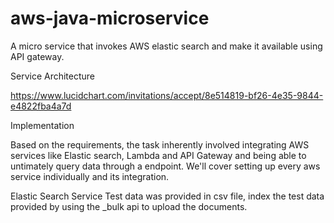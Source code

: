 # aws-java-microservice
A micro service that invokes AWS elastic search and make it available using API gateway.

Service Architecture

https://www.lucidchart.com/invitations/accept/8e514819-bf26-4e35-9844-e4822fba4a7d


Implementation

Based on the requirements, the task inherently involved integrating AWS services like Elastic search, Lambda and API Gateway and being able to untimately query data through a endpoint.
We'll cover setting up every aws service individually and its integration.

Elastic Search Service
Test data was provided in csv file, index the test data provided by using the _bulk api to upload the documents.
